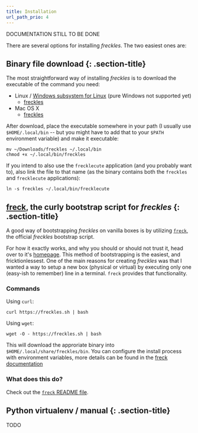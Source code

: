 ```yaml
---
title: Installation
url_path_prio: 4
---
```


DOCUMENTATION STILL TO BE DONE

There are several options for installing *freckles*. The two easiest ones are:

## Binary file download {: .section-title}
<div class="section-block" markdown="1">

The most straightforward way of installing *freckles* is to download the executable of the command you need:

- Linux / [Windows subsystem for Linux](https://en.wikipedia.org/wiki/Windows_Subsystem_for_Linux) (pure Windows not supported yet)
    - [freckles](https://dl.frkl.io/linux-gnu/freckles)
- Mac OS X
    - [freckles](https://dl.frkl.io/darwin/freckles)


After download, place the executable somewhere in your path (I usually use ``$HOME/.local/bin`` -- but you might have to add that to your ``$PATH`` environment variable) and make it executable:

```console
mv ~/Downloads/freckles ~/.local/bin
chmod +x ~/.local/bin/freckles
```

 If you intend to also use the ``frecklecute`` application (and you probably want to), also link the file to that name (as the binary contains both the ``freckles`` and ``frecklecute`` applications):

```console
ln -s freckles ~/.local/bin/frecklecute
```

</div>

## [freck](https://gitlab.com/freckles-io/freck), the curly bootstrap script for *freckles* {: .section-title}
<div class="section-block" markdown="1">

A good way of bootstrapping *freckles* on vanilla boxes is by utilizing [``freck``](https://gitlab.com/freckles-io/freck), the official *freckles* bootstrap script.

For how it exactly works, and why you should or should not trust it, head over to it's [homepage](https://gitlab.com/freckles-io/freck). This method of bootstrapping is the easiest, and fricktionlessest. One of the main reasons for creating *freckles* was that I wanted a way to setup a new box (physical or virtual) by executing only one (easy-ish to remember) line in a terminal. ``freck`` provides that functionality.

### Commands

Using `curl`:

```
curl https://freckles.sh | bash
```

Using `wget`:

```
wget -O - https://freckles.sh | bash
```

This will download the approriate binary into ``$HOME/.local/share/freckles/bin``. You can configure the install process with environment variables, more details can be found in the [freck documentation](https://gitlab.com/freckles-io/freck)

### What does this do?

Check out the [``freck`` README file](https://gitlab.com/freckles-io/freck#how-does-this-work-what-does-it-do).

</div>

## Python virtualenv / manual {: .section-title}
<div class="section-block" markdown="1">

TODO

</div>
